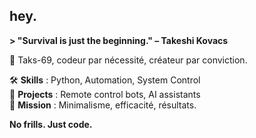 ## hey.

**> "Survival is just the beginning." – Takeshi Kovacs**

👾 Taks-69, codeur par nécessité, créateur par conviction.

🛠️ **Skills** : Python, Automation, System Control  
📡 **Projects** : Remote control bots, AI assistants  
🔐 **Mission** : Minimalisme, efficacité, résultats.

__No frills. Just code.__
